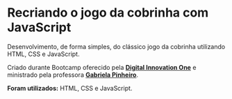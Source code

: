 # Recriando o jogo da cobrinha com JavaScript

Desenvolvimento, de forma simples, do clássico jogo da cobrinha utilizando HTML, CSS e JavaScript.

Criado durante Bootcamp oferecido pela [**Digital Innovation One**](https://web.digitalinnovation.one/home) e ministrado pela professora [**Gabriela Pinheiro**](https://www.linkedin.com/in/gabrielapinheiro129/).



**Foram utilizados:** HTML, CSS e JavaScript.